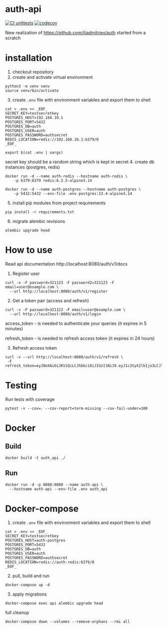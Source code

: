 # auth-api

[![CI unittests](https://github.com/iliadmitriev/auth-api/actions/workflows/ci-unittests.yml/badge.svg)](https://github.com/iliadmitriev/auth-api/actions/workflows/ci-unittests.yml)
[![codecov](https://codecov.io/gh/iliadmitriev/auth-api/branch/master/graph/badge.svg?token=RF1H05TVCH)](https://codecov.io/gh/iliadmitriev/auth-api)

New realization of https://github.com/iliadmitriev/auth
started from a scratch

# installation

1. checkout repository
2. create and activate virtual environment
```shell
python3 -m venv venv
source venv/bin/activate
```
3. create `.env` file with environment variables and export them to shell
```shell
cat > .env << _EOF_
SECRET_KEY=testsecretkey
POSTGRES_HOST=192.168.10.1
POSTGRES_PORT=5432
POSTGRES_DB=auth
POSTGRES_USER=auth
POSTGRES_PASSWORD=authsecret
REDIS_LOCATION=redis://192.168.10.1:6379/0
_EOF_

export $(cat .env | xargs)

```
secret key should be a random string which is kept in secret
4. create db instances (postgres, redis)
```shell
docker run -d --name auth-redis --hostname auth-redis \
    -p 6379:6379 redis:6.2.5-alpine3.14

docker run -d --name auth-postgres --hostname auth-postgres \
    -p 5432:5432 --env-file .env postgres:13.4-alpine3.14
```
5. install pip modules from project requirements
```shell
pip install -r requirements.txt
```
6. migrate alembic revisions
```shell
alembic upgrade head
```


# How to use

Read api documentation http://localhost:8080/auth/v1/docs
1. Register user 
```shell
curl -v -F password=321123 -F password2=321123 -F email=user@example.com \
  --url http://localhost:8080/auth/v1/register
```
2. Get a token pair (access and refresh)
```shell
curl -v -F password=321123 -F email=user@example.com \
  --url http://localhost:8080/auth/v1/login
```

access_token - is needed to authenticate your queries (it expires in 5 minutes)

refresh_token - is needed to refresh access token (it expires in 24 hours)

3. Refresh access token 
```shell
curl -v --url http://localhost:8080/auth/v1/refresh \
 -F refresh_token=eyJ0eXAiOiJKV1QiLCJhbGciOiJIUzI1NiJ9.eyJ1c2VyX2lkIjo3LCJlbWFpbCI6InVzZXJAZXhhbXBsZS5jb20iLCJqdGkiOiIwMWVjNjRhOWZlZjc0ZWIwOWViMGI1YmY1NGViOWVjMSIsInRva2VuX3R5cGUiOiJyZWZyZXNoX3Rva2VuIiwiZXhwIjoxNjE1MzA0MDQ2fQ.QyRVKKkxRNcql84ri6HPcL78D348LOPKH_BmKGUdpFo
 ```

# Testing

Run tests with coverage
```shell
pytest -v --cov=. --cov-report=term-missing --cov-fail-under=100
```

# Docker

## Build 

```shell
docker build -t auth_api ./
```

## Run 

```shell
docker run -d -p 8080:8080 --name auth-api \
  --hostname auth-api --env-file .env auth_api
```

# Docker-compose

1. create `.env` file with environment variables and export them to shell
```shell
cat > .env << _EOF_
SECRET_KEY=testsecretkey
POSTGRES_HOST=auth-postgres
POSTGRES_PORT=5432
POSTGRES_DB=auth
POSTGRES_USER=auth
POSTGRES_PASSWORD=authsecret
REDIS_LOCATION=redis://auth-redis:6379/0
_EOF_
```

2. pull, build and run
```shell
docker-compose up -d
```

3. apply migrations
```shell
docker-compose exec api alembic upgrade head
```

full cleanup
```shell
docker-compose down --volumes --remove-orphans --rmi all
```